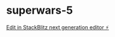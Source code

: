 # superwars-5

[Edit in StackBlitz next generation editor ⚡️](https://stackblitz.com/~/github.com/raniyaptla/superwars-5)